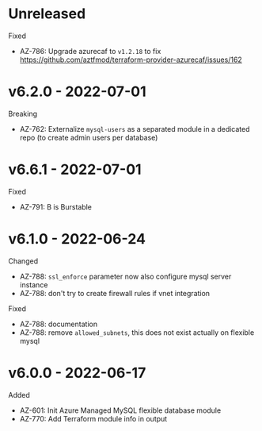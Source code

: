 # Unreleased

Fixed
  * AZ-786: Upgrade azurecaf to `v1.2.18` to fix https://github.com/aztfmod/terraform-provider-azurecaf/issues/162

# v6.2.0 - 2022-07-01

Breaking
  * AZ-762: Externalize `mysql-users` as a separated module in a dedicated repo (to create admin users per database)

# v6.6.1 - 2022-07-01

Fixed
  * AZ-791: B is Burstable

# v6.1.0 - 2022-06-24

Changed
  * AZ-788: `ssl_enforce` parameter now also configure mysql server instance
  * AZ-788: don't try to create firewall rules if vnet integration

Fixed
  * AZ-788: documentation
  * AZ-788: remove `allowed_subnets`, this does not exist actually on flexible mysql

# v6.0.0 - 2022-06-17

Added
  * AZ-601: Init Azure Managed MySQL flexible database module
  * AZ-770: Add Terraform module info in output
